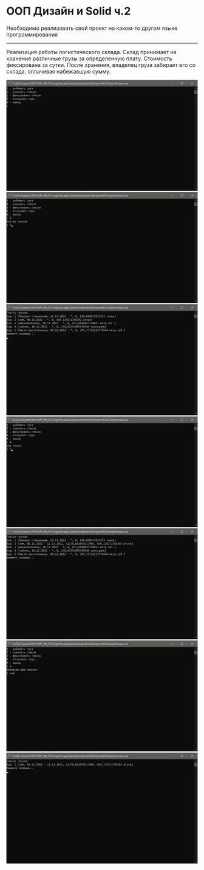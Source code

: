# ООП Дизайн и Solid ч.2

Необходимо реализовать свой проект на каком-то другом языке программирования

---

Реализация работы логистического склада. Склад принимает на хранение различные грузы за определенную плату. 
Стоимость фиксирована за сутки. После хранения, владелец груза забирает его со склада, оплачивая набежавшую сумму.

!["Скрин 1"](/ScreenShot/cargo_01.png "Screen 1")
!["Скрин 2"](/ScreenShot/cargo_02.png "Screen 2")
!["Скрин 3"](/ScreenShot/cargo_03.png "Screen 3")
!["Скрин 4"](/ScreenShot/cargo_04.png "Screen 4")
!["Скрин 5"](/ScreenShot/cargo_05.png "Screen 5")
!["Скрин 6"](/ScreenShot/cargo_06.png "Screen 6")
!["Скрин 7"](/ScreenShot/cargo_07.png "Screen 7")
